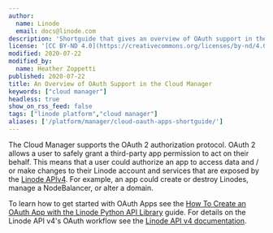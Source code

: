 ```yaml
---
author:
  name: Linode
  email: docs@linode.com
description: 'Shortguide that gives an overview of OAuth support in the Cloud Manager.'
license: '[CC BY-ND 4.0](https://creativecommons.org/licenses/by-nd/4.0)'
modified: 2020-07-22
modified_by:
  name: Heather Zoppetti
published: 2020-07-22
title: An Overview of OAuth Support in the Cloud Manager
keywords: ["cloud manager"]
headless: true
show_on_rss_feed: false
tags: ["linode platform","cloud manager"]
aliases: ['/platform/manager/cloud-oauth-apps-shortguide/']
---
```


The Cloud Manager supports the OAuth 2 authorization protocol. OAuth 2 allows a user to safely grant a third-party app permission to act on their behalf. This means that a user could authorize an app to access data and / or make changes to their Linode account and services that are exposed by the [Linode APIv4](https://developers.linode.com/api/v4/). For example, an app could create or destroy Linodes, manage a NodeBalancer, or alter a domain.

To learn how to get started with OAuth Apps see the [How To Create an OAuth App with the Linode Python API Library](/docs/platform/api/how-to-create-an-oauth-app-with-the-linode-python-api-library/) guide. For details on the Linode API v4's OAuth workflow see the [Linode API v4 documentation](https://developers.linode.com/api/v4/#o-auth).
